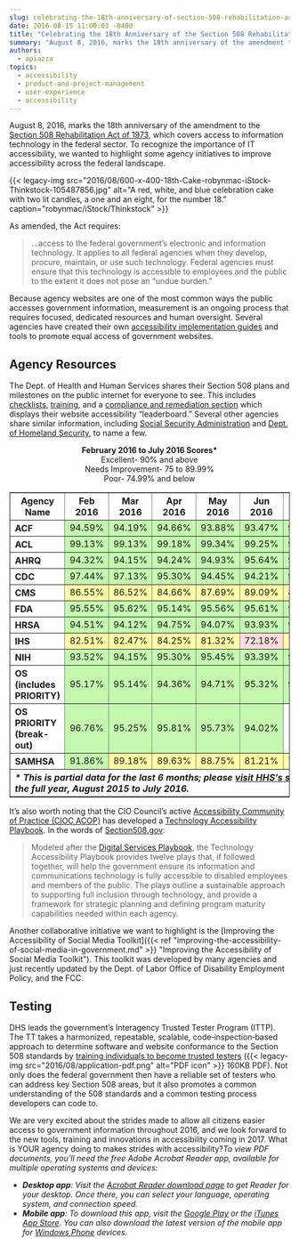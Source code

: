```yaml
---
slug: celebrating-the-18th-anniversary-of-section-508-rehabilitation-act
date: 2016-08-15 11:00:03 -0400
title: "Celebrating the 18th Anniversary of the Section 508 Rehabilitation Act"
summary: "August 8, 2016, marks the 18th anniversary of the amendment to the Section 508 Rehabilitation Act of 1973. To recognize the importance of IT accessibility, we wanted to highlight some agency initiatives to improve accessibility across the federal landscape."
authors:
  - apiazza
topics:
  - accessibility
  - product-and-project-management
  - user-experience
  - accessibility
---
```


August 8, 2016, marks the 18th anniversary of the amendment to the [Section 508 Rehabilitation Act of 1973](http://www.section508.gov/section-508-of-the-rehabilitation-act "Section 508 Rehabilitation Act of 1973"), which covers access to information technology in the federal sector. To recognize the importance of IT accessibility, we wanted to highlight some agency initiatives to improve accessibility across the federal landscape.

{{< legacy-img src="2016/08/600-x-400-18th-Cake-robynmac-iStock-Thinkstock-105487856.jpg" alt="A red, white, and blue celebration cake with two lit candles, a one and an eight, for the number 18." caption="robynmac/iStock/Thinkstock" >}} 

As amended, the Act requires:

> &#8230;access to the federal government&#8217;s electronic and information technology. It applies to all federal agencies when they develop, procure, maintain, or use such technology. Federal agencies must ensure that this technology is accessible to employees and the public to the extent it does not pose an &#8220;undue burden.&#8221;

Because agency websites are one of the most common ways the public accesses government information, measurement is an ongoing process that requires focused, dedicated resources and human oversight. Several agencies have created their own [accessibility implementation guides](https://section508.gov/agency-shared-guidance "accessibility implementation guides") and tools to promote equal access of government websites.

## Agency Resources

The Dept. of Health and Human Services shares their Section 508 plans and milestones on the public internet for everyone to see. This includes [checklists](http://www.hhs.gov/web/section-508/making-files-accessible/checklist/ "checklists"), [training](http://www.hhs.gov/web/section-508/training-in-508/index.html "training"), and a [compliance and remediation section](http://www.hhs.gov/web/section-508/compliance-and-remediation/index.html "compliance and remediation section") which displays their website accessibility “leaderboard.” Several other agencies share similar information, including [Social Security Administration](https://www.ssa.gov/accessibility/508_overview.html "Social Security Administration 508 Overview") and [Dept. of  Homeland Security](https://www.dhs.gov/accessibility "DHS accessibility notice"), to name a few.

<p style="text-align: center">
  <b>February 2016 to July 2016 Scores*</b><br /> Excellent- 90% and above<br /> Needs Improvement- 75 to 89.99%<br /> Poor- 74.99% and below
</p>

<table border="1" width="100%">
  <tr>
    <th style="text-align: center" scope="col">
      Agency<br /> Name
    </th>
    <th style="text-align: center" scope="col">
      Feb<br /> 2016
    </th>
    <th style="text-align: center" scope="col">
      Mar<br /> 2016
    </th>
    <th style="text-align: center" scope="col">
      Apr<br /> 2016
    </th>
    <th style="text-align: center" scope="col">
      May<br /> 2016
    </th>
    <th style="text-align: center" scope="col">
      Jun<br /> 2016
    </th>
    <th style="text-align: center" scope="col">
      Jul<br /> 2016
    </th>
  </tr>
  <tr>
    <th scope="row" align="left">
      ACF
    </th>
    <td style="background: #c4f8af;text-align: right">
      94.59%
    </td>
    <td style="background: #c4f8af;text-align: right">
      94.19%
    </td>
    <td style="background: #c4f8af;text-align: right">
      94.66%
    </td>
    <td style="background: #c4f8af;text-align: right">
      93.88%
    </td>
    <td style="background: #c4f8af;text-align: right">
      93.47%
    </td>
    <td style="background: #c4f8af;text-align: right">
      94.41%
    </td>
  </tr>
  <tr>
    <th scope="row" align="left">
      ACL
    </th>
    <td style="background: #c4f8af;text-align: right">
      99.13%
    </td>
    <td style="background: #c4f8af;text-align: right">
      99.13%
    </td>
    <td style="background: #c4f8af;text-align: right">
      99.18%
    </td>
    <td style="background: #c4f8af;text-align: right">
      99.34%
    </td>
    <td style="background: #c4f8af;text-align: right">
      99.25%
    </td>
    <td style="background: #c4f8af;text-align: right">
      98.99%
    </td>
  </tr>
  <tr>
    <th scope="row" align="left">
      AHRQ
    </th>
    <td style="background: #c4f8af;text-align: right">
      94.32%
    </td>
    <td style="background: #c4f8af;text-align: right">
      94.15%
    </td>
    <td style="background: #c4f8af;text-align: right">
      94.24%
    </td>
    <td style="background: #c4f8af;text-align: right">
      94.93%
    </td>
    <td style="background: #c4f8af;text-align: right">
      95.64%
    </td>
    <td style="background: #c4f8af;text-align: right">
      94.86%
    </td>
  </tr>
  <tr>
    <th scope="row" align="left">
      CDC
    </th>
    <td style="background: #c4f8af;text-align: right">
      97.44%
    </td>
    <td style="background: #c4f8af;text-align: right">
      97.13%
    </td>
    <td style="background: #c4f8af;text-align: right">
      95.30%
    </td>
    <td style="background: #c4f8af;text-align: right">
      94.45%
    </td>
    <td style="background: #c4f8af;text-align: right">
      94.21%
    </td>
    <td style="background: #c4f8af;text-align: right">
      94.49%
    </td>
  </tr>
  <tr>
    <th scope="row" align="left">
      CMS
    </th>
    <td style="background: #fffca6;text-align: right">
      86.55%
    </td>
    <td style="background: #fffca6;text-align: right">
      86.52%
    </td>
    <td style="background: #fffca6;text-align: right">
      84.66%
    </td>
    <td style="background: #fffca6;text-align: right">
      87.69%
    </td>
    <td style="background: #fffca6;text-align: right">
      89.09%
    </td>
    <td style="background: #fffca6;text-align: right">
      89.26%
    </td>
  </tr>
  <tr>
    <th scope="row" align="left">
      FDA
    </th>
    <td style="background: #c4f8af;text-align: right">
      95.55%
    </td>
    <td style="background: #c4f8af;text-align: right">
      95.62%
    </td>
    <td style="background: #c4f8af;text-align: right">
      95.14%
    </td>
    <td style="background: #c4f8af;text-align: right">
      95.56%
    </td>
    <td style="background: #c4f8af;text-align: right">
      95.61%
    </td>
    <td style="background: #c4f8af;text-align: right">
      95.53%
    </td>
  </tr>
  <tr>
    <th scope="row" align="left">
      HRSA
    </th>
    <td style="background: #c4f8af;text-align: right">
      94.51%
    </td>
    <td style="background: #c4f8af;text-align: right">
      94.12%
    </td>
    <td style="background: #c4f8af;text-align: right">
      94.75%
    </td>
    <td style="background: #c4f8af;text-align: right">
      94.07%
    </td>
    <td style="background: #c4f8af;text-align: right">
      93.93%
    </td>
    <td style="background: #c4f8af;text-align: right">
      94.10%
    </td>
  </tr>
  <tr>
    <th scope="row" align="left">
      IHS
    </th>
    <td style="background: #fffca6;text-align: right">
      82.51%
    </td>
    <td style="background: #fffca6;text-align: right">
      82.47%
    </td>
    <td style="background: #fffca6;text-align: right">
      84.25%
    </td>
    <td style="background: #fffca6;text-align: right">
      81.32%
    </td>
    <td style="background: #ffdcdb;text-align: right">
      72.18%
    </td>
    <td style="background: #fffca6;text-align: right">
      75.64%
    </td>
  </tr>
  <tr>
    <th scope="row" align="left">
      NIH
    </th>
    <td style="background: #c4f8af;text-align: right">
      93.52%
    </td>
    <td style="background: #c4f8af;text-align: right">
      94.15%
    </td>
    <td style="background: #c4f8af;text-align: right">
      95.30%
    </td>
    <td style="background: #c4f8af;text-align: right">
      95.45%
    </td>
    <td style="background: #c4f8af;text-align: right">
      93.39%
    </td>
    <td style="background: #c4f8af;text-align: right">
      90.66%
    </td>
  </tr>
  <tr>
    <th scope="row" align="left">
      OS<br /> (includes PRIORITY)
    </th>
    <td style="background: #c4f8af;text-align: right">
      95.17%
    </td>
    <td style="background: #c4f8af;text-align: right">
      95.14%
    </td>
    <td style="background: #c4f8af;text-align: right">
      94.36%
    </td>
    <td style="background: #c4f8af;text-align: right">
      94.71%
    </td>
    <td style="background: #c4f8af;text-align: right">
      95.32%
    </td>
    <td style="background: #c4f8af;text-align: right">
      92.41%
    </td>
  </tr>
  <tr>
    <th scope="row" align="left">
      OS<br /> PRIORITY<br /> (break-out)
    </th>
    <td style="background: #c4f8af;text-align: right">
      96.76%
    </td>
    <td style="background: #c4f8af;text-align: right">
      95.25%
    </td>
    <td style="background: #c4f8af;text-align: right">
      95.81%
    </td>
    <td style="background: #c4f8af;text-align: right">
      95.73%
    </td>
    <td style="background: #c4f8af;text-align: right">
      94.02%
    </td>
  </tr>
  <tr>
    <th scope="row" align="left">
      SAMHSA
    </th>
    <td style="background: #c4f8af;text-align: right">
      91.86%
    </td>
    <td style="background: #fffca6;text-align: right">
      89.18%
    </td>
    <td style="background: #fffca6;text-align: right">
      89.63%
    </td>
    <td style="background: #fffca6;text-align: right">
      88.75%
    </td>
    <td style="background: #fffca6;text-align: right">
      81.21%
    </td>
    <td style="background: #fffca6;text-align: right">
      79.24%
    </td>
  </tr>
  <tr>
    <th colspan="7" scope="row" align="left">
      <em>* This is partial data for the last 6 months; please <a title="View 508 Compliance Leaderboards" href="http://www.hhs.gov/web/section-508/compliance-and-remediation/leaderboards/index.html">visit HHS’s site</a> for the full year, August 2015 to July 2016.</em>
    </th>
  </tr>
</table>

It’s also worth noting that the CIO Council’s active [Accessibility Community of Practice (CIOC ACOP)](https://cio.gov/about/groups/accessibility-cop/ "Accessibility Community of Practice") has developed a [Technology Accessibility Playbook](http://section508.gov/content/it-accessibility-playbook "Technology Accessibility Playbook"). In the words of [Section508.gov](https://www.section508.gov "Section 508 website"):

> Modeled after the [Digital Services Playbook](https://playbook.cio.gov/ "Digital Services Playbook"), the Technology Accessibility Playbook provides twelve plays that, if followed together, will help the government ensure its information and communications technology is fully accessible to disabled employees and members of the public. The plays outline a sustainable approach to supporting full inclusion through technology, and provide a framework for strategic planning and defining program maturity capabilities needed within each agency.

Another collaborative initiative we want to highlight is the [Improving the Accessibility of Social Media Toolkit]({{< ref "improving-the-accessibility-of-social-media-in-government.md" >}} "Improving the Accessibility of Social Media Toolkit"). This toolkit was developed by many agencies and just recently updated by the Dept. of Labor Office of Disability Employment Policy, and the FCC.

## Testing

DHS leads the government’s Interagency Trusted Tester Program (ITTP). The TT takes a harmonized, repeatable, scalable, code‐inspection‐based approach to determine software and website conformance to the Section 508 standards by [training individuals to become trusted testers](https://www.dhs.gov/sites/default/files/publications/Trusted_Tester_Fact_Sheet_0.pdf "Trusted Tester Fact Sheet PDF file") ({{< legacy-img src="2016/08/application-pdf.png" alt="PDF icon" >}} 160KB PDF). Not only does the federal government then have a reliable set of testers who can address key Section 508 areas, but it also promotes a common understanding of the 508 standards and a common testing process developers can code to.

We are very excited about the strides made to allow all citizens easier access to government information throughout 2016, and we look forward to the new tools, training and innovations in accessibility coming in 2017. What is YOUR agency doing to makes strides with accessibility?_To view PDF documents, you&#8217;ll need the free Adobe Acrobat Reader app, available for multiple operating systems and devices:_

  * _**Desktop app**: Visit the [Acrobat Reader download page](http://get.adobe.com/reader/ "Download Acrobat Reader for your computer") to get Reader for your desktop. Once there, you can select your language, operating system, and connection speed._
  * _**Mobile app**: To download this app, visit the [Google Play](https://play.google.com/store/apps/details?id=com.adobe.reader "Download Acrobat Reader for Android mobile devices") or the [iTunes App Store](https://itunes.apple.com/app/adobe-reader/id469337564?mt=8 "Download Acrobat Reader for Apple mobile devices"). You can also download the latest version of the mobile app for [Windows Phone](http://www.windowsphone.com/s?appid=134e363e-8811-44be-b1e3-d8a0c60d4692 "Download Acrobat Reader for Windows mobile devices") devices._
